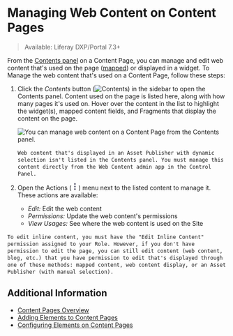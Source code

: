 # Managing Web Content on Content Pages

> Available: Liferay DXP/Portal 7.3+

From the [Contents panel](./content-page-editor-user-interface-reference.md#contents) on a Content Page, you can manage and edit web content that's used on the page ([mapped](./configuring-elements-on-content-pages.md#mapping-content)) or displayed in a widget. To Manage the web content that's used on a Content Page, follow these steps:

1. Click the *Contents* button (![Contents](../../../images/icon-contents.png)) in the sidebar to open the Contents panel. Content used on the page is listed here, along with how many pages it's used on. Hover over the content in the list to highlight the widget(s), mapped content fields, and Fragments that display the content on the page.

    ![You can manage web content on a Content Page from the Contents panel.](./managing-web-content-on-content-pages/images/01.png)

    ```{note}
    Web content that's displayed in an Asset Publisher with dynamic selection isn't listed in the Contents panel. You must manage this content directly from the Web Content admin app in the Control Panel.
    ```

1. Open the Actions (![Actions](../../../images/icon-actions.png)) menu next to the listed content to manage it. These actions are available:

    - *Edit:* Edit the web content
    - *Permissions:* Update the web content's permissions
    - *View Usages:* See where the web content is used on the Site

```{note}
To edit inline content, you must have the "Edit Inline Content" permission assigned to your Role. However, if you don't have permission to edit the page, you can still edit content (web content, blog, etc.) that you have permission to edit that's displayed through one of these methods: mapped content, web content display, or an Asset Publisher (with manual selection).
```

## Additional Information

- [Content Pages Overview](./content-pages-overview.md)
- [Adding Elements to Content Pages](./adding-elements-to-content-pages.md)
- [Configuring Elements on Content Pages](./configuring-elements-on-content-pages.md)
